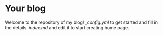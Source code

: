 # Your blog

Welcome to the repository of my blog! 
*_config.yml* to get started and fill in the details. *index.md* and edit it to start creating  home page.
